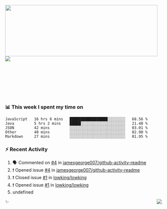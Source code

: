 <p>
  <img align="left" width="490" height="165" src="https://github-readme-stats.vercel.app/api?username=lowking&show_icons=true&hide_border=true&line_height=20&title_color=000000&icon_color=555&show_owner=true&text_color=777"/>
  <p></br></br>
    <a href="https://t.me/Violettoy_bot"><img src="https://img.shields.io/badge/Telegram-%2352A4DB.svg?&style=social&logo=telegram&logoColor=white" /></a>
  </p>
  </br>
  </br>
  </br>
  </br>
</p>
</br>

### 📊 **This week I spent my time on**
<!--START_SECTION:waka-->
```text
JavaScript   16 hrs 6 mins   █████████████████░░░░░░░░   68.56 % 
Java         5 hrs 2 mins    █████░░░░░░░░░░░░░░░░░░░░   21.48 % 
JSON         42 mins         ░░░░░░░░░░░░░░░░░░░░░░░░░   03.01 % 
Other        40 mins         ░░░░░░░░░░░░░░░░░░░░░░░░░   02.90 % 
Markdown     27 mins         ░░░░░░░░░░░░░░░░░░░░░░░░░   01.95 %
```
<!--END_SECTION:waka-->

### :zap: Recent Activity

<!--START_SECTION:activity-->
1. 🗣 Commented on [#4](https://github.com//jamesgeorge007/github-activity-readme/issues/4) in [jamesgeorge007/github-activity-readme](https://github.com//jamesgeorge007/github-activity-readme)
2. ❗️ Opened issue [#4](https://github.com//jamesgeorge007/github-activity-readme/issues/4) in [jamesgeorge007/github-activity-readme](https://github.com//jamesgeorge007/github-activity-readme)
3. ❗️ Closed issue [#1](https://github.com//lowking/lowking/issues/1) in [lowking/lowking](https://github.com//lowking/lowking)
4. ❗️ Opened issue [#1](https://github.com//lowking/lowking/issues/1) in [lowking/lowking](https://github.com//lowking/lowking)
5. undefined
<!--END_SECTION:activity-->

✨<img align="right" src="http://profile-counter.glitch.me/lowking/count.svg"/>
